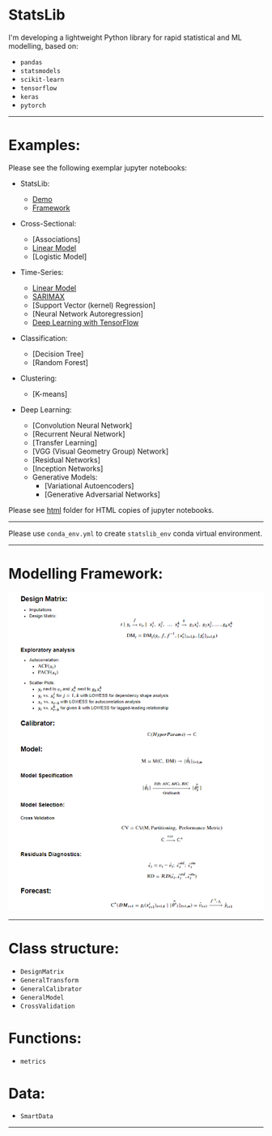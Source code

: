 # StatsLib
I'm developing a lightweight Python library for rapid statistical and ML modelling, based on:
* `pandas`
* `statsmodels`
* `scikit-learn`
* `tensorflow`
* `keras`
* `pytorch`

***
# Examples:

Please see the following exemplar jupyter notebooks:
* StatsLib:
    * [Demo](https://nbviewer.jupyter.org/github/ashubertt/statslib/blob/main/jupyter/LIB_Demo.ipynb)
    * [Framework](https://nbviewer.jupyter.org/github/ashubertt/statslib/blob/main/jupyter/LIB_Framework.ipynb)
      

* Cross-Sectional:
   * [Associations]
   * [Linear Model](https://nbviewer.jupyter.org/github/ashubertt/statslib/blob/main/jupyter/CS_Linear%20Model.ipynb)
   * [Logistic Model]
  
    
* Time-Series:
    * [Linear Model](https://nbviewer.jupyter.org/github/ashubertt/statslib/blob/main/jupyter/TS_Linear%20Model.ipynb)
    * [SARIMAX](https://nbviewer.jupyter.org/github/ashubertt/statslib/blob/main/jupyter/TS_SARIMAX.ipynb)
    * [Support Vector (kernel) Regression]    
    * [Neural Network Autoregression]
    * [Deep Learning with TensorFlow](https://nbviewer.jupyter.org/github/ashubertt/statslib/blob/main/jupyter/TS_NN_TensorFlow.ipynb)
  
    
* Classification:
    * [Decision Tree]
    * [Random Forest]
      

* Clustering:
    * [K-means]
  

* Deep Learning:
    * [Convolution Neural Network]
    * [Recurrent Neural Network]  
    * [Transfer Learning]
    * [VGG (Visual Geometry Group) Network]
    * [Residual Networks]
    * [Inception Networks]
    * Generative Models:
        * [Variational Autoencoders]
        * [Generative Adversarial Networks]
    
    
Please see [html]() folder for HTML copies of jupyter notebooks.

***

Please use `conda_env.yml` to create `statslib_env` conda virtual environment.

***
# Modelling Framework:

![alt text](img/Modelling_Framework.png)

***
# Class structure:
* `DesignMatrix`
* `GeneralTransform`  
* `GeneralCalibrator`
* `GeneralModel`
* `CrossValidation`


# Functions:
* `metrics`

# Data:
* `SmartData`
***

